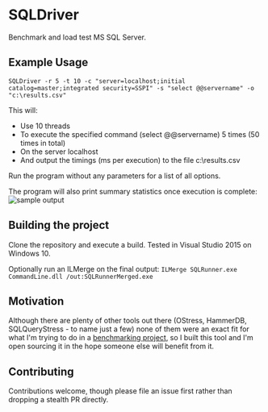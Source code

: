 # SQLDriver
Benchmark and load test MS SQL Server.

## Example Usage
```SQLDriver -r 5 -t 10 -c "server=localhost;initial catalog=master;integrated security=SSPI" -s "select @@servername" -o "c:\results.csv"```

This will:
- Use 10 threads
- To execute the specified command (select @@servername) 5 times (50 times in total)
- On the server localhost
- And output the timings (ms per execution) to the file c:\results.csv

Run the program without any parameters for a list of all options.

The program will also print summary statistics once execution is complete:
![sample output](/SampleOutput.png)

## Building the project
Clone the repository and execute a build.  Tested in Visual Studio 2015 on Windows 10.

Optionally run an ILMerge on the final output:
```ILMerge SQLRunner.exe CommandLine.dll /out:SQLRunnerMerged.exe```

## Motivation
Although there are plenty of other tools out there (OStress, HammerDB, SQLQueryStress - to name just a few) none of them were an exact fit for what I'm trying to do in a [benchmarking project](https://github.com/taddison/sql-tables-as-queue-benchmarks), so I built this tool and I'm open sourcing it in the hope someone else will benefit from it.

## Contributing
Contributions welcome, though please file an issue first rather than dropping a stealth PR directly.
